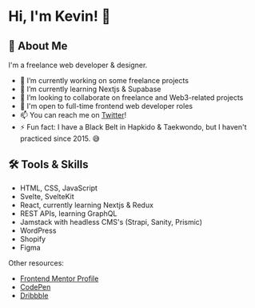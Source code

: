 # Hi, I'm Kevin! 👋

  
## 🚀 About Me
I'm a freelance web developer & designer.

- 🔭 I’m currently working on some freelance projects
- 🌱 I’m currently learning Nextjs & Supabase
- 👯 I’m looking to collaborate on freelance and Web3-related projects
- 💼 I'm open to full-time frontend web developer roles
- 📫 You can reach me on [Twitter](https://twitter.com/kvncnls)!
- ⚡ Fun fact: I have a Black Belt in Hapkido & Taekwondo, but I haven't practiced since 2015. 😅


## 🛠 Tools & Skills

- HTML, CSS, JavaScript
- Svelte, SvelteKit
- React, currently learning Nextjs & Redux
- REST APIs, learning GraphQL
- Jamstack with headless CMS's (Strapi, Sanity, Prismic)
- WordPress
- Shopify
- Figma


Other resources:
- [Frontend Mentor Profile](https://www.frontendmentor.io/profile/kvncnls)
- [CodePen](https://codepen.io/kvncnls)
- [Dribbble](https://dribbble.com/KVNCNLS)
